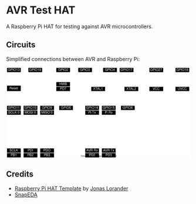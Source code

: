 # AVR Test HAT

A Raspberry Pi HAT for testing against AVR microcontrollers.

## Circuits

Simplified connections between AVR and Raspberry Pi:

![Simplified schematic](Circuits.drawio.svg)

## Credits

- [Raspberry Pi HAT Template](https://workspace.circuitmaker.com/Projects/Details/jonaslorander/Raspberry-Pi-HAT-Template) by [Jonas Lorander](https://workspace.circuitmaker.com/User/Details/jonaslorander)
- [SnapEDA](https://www.snapeda.com)